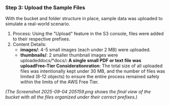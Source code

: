 ### Step 3: Upload the Sample Files

With the bucket and folder structure in place, sample data was uploaded to simulate a real-world scenario.

1.  Process: Using the "Upload" feature in the S3 console, files were added to their respective prefixes.
2.  Content Details:
    * **images/**: 4-5 small images (each under 2 MB) were uploaded.
    * **thumbnails/**: 2 smaller thumbnail images were uploadeddocs/*docs/**: A single small PDF or text file was uploadFree-Tier Considerationration**: The total size of all uploaded files was intentionally kept under 30 MB, and the number of files was limited (8-12 objects) to ensure the entire process remained safely within the limits of the AWS Free Tier.

*(The Screenshot 2025-09-04 205159.png shows the final view of the bucket with all the files organized under their correct prefixes.)*
